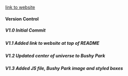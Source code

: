 [link to website](https://readri205.github.io/My-Google-Maps/)


#### Version Control

##### V1.0 Initial Commit
##### V1.1 Added link to website at top of README
##### V1.2 Updated center of universe to Bushy Park
##### V1.3 Added JS file, Bushy Park image and styled boxes